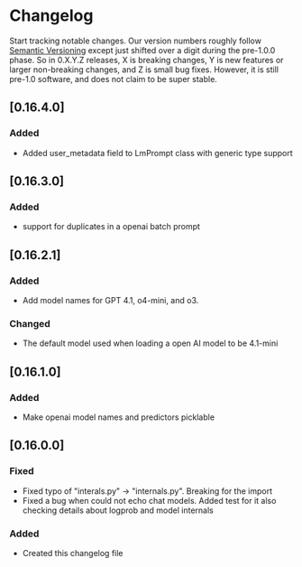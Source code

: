 # Changelog

Start tracking notable changes. Our version numbers roughly follow
[Semantic Versioning](http://semver.org/) except just shifted over
a digit during the pre-1.0.0 phase. So in 0.X.Y.Z releases, X is
breaking changes, Y is new features or larger non-breaking changes, and Z is small bug fixes.
However, it is still pre-1.0 software, and does not claim to
be super stable.

## [0.16.4.0]

### Added
- Added user_metadata field to LmPrompt class with generic type support

## [0.16.3.0]

### Added
- support for duplicates in a openai batch prompt

## [0.16.2.1]

### Added
- Add model names for GPT 4.1, o4-mini, and o3.

### Changed
- The default model used when loading a open AI model to be 4.1-mini


## [0.16.1.0]

### Added
- Make openai model names and predictors picklable


## [0.16.0.0]

### Fixed
- Fixed typo of "interals.py" -> "internals.py". Breaking for the import
- Fixed a bug when could not echo chat models. Added test for it
also checking details about logprob and model internals

### Added
- Created this changelog file